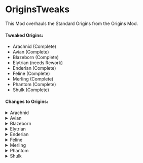 # OriginsTweaks

This Mod overhauls the Standard Origins from the Origins Mod.

#### Tweaked Origins:
+ Arachnid (Complete)
+ Avian (Complete)
+ Blazeborn (Complete)
+ Elytrian (needs Rework)
+ Enderian (Complete)
+ Feline (Complete)
+ Merling (Complete)
+ Phantom (Complete)
+ Shulk (Complete)

#### Changes to Origins:

<details><summary>Arachnid</summary>

+ Arachnid has a Cobweb Grapple built-in to power **Master of Webs**.
+ Hitting an entity with the cobweb grapple will catch it in a web instead of grappling. (Grapple cooldown x10).
+ Arachnids are shorter (can fit into 1-block gaps when sneaking) and do not take falldamage from a fall less than 30 Blocks.
+ Arrows shot by Arachnids inflict poison and other debuffs on a cooldown.
</details>

<details><summary>Avian</summary>

+ Feather Falling is Toggleable.
+ Spectral Arrows shot by the Avian deal increased damage.
+ Avians can use a second sword of the same material in their offhand.
</details>

<details><summary>Blazeborn</summary>

+ Blazeborns can shoot 3 Fireballs on a Cooldown.
+ Blazeborns have a toggleable ability that puts their hands on fire.
  + Catches entites on fire when hit.
  + Ability to hover while hands are on fire.
+ Consuming a Firecharge will strengthen the abilities for a short amount of time.
</details>

<details><summary>Elytrian</summary>

+ Can wear any armor, but restricts the ability to fly when above chainmail.
+ Small rocket boost (placeholder).
</details>

<details><summary>Enderian</summary>

+ height, eye height and reach are changed.
+ can dodge Arrows on a cooldown.
+ Enderians are able to set an AoE Cloud as teleportation point for a short amount of time.
</details>

<details><summary>Feline</summary>

+ Feline can break Stone 50% slower when not under the effect of strength. Some stone blocks can't be broken without strength.
+ Claws deal stone-sword-level damage when sharp, needs to be resharpened using logs, wool or carpet.
+ Huntable animals can be sensed by felines, and are more nourishing.
</details>

<details><summary>Merling</summary>

+ Merlings can craft tridents.
+ Projectile and Melee attacks with Tridents deal more damage if the Merling is underwater.
+ Merlings can dash underwater while swimming on a cooldown.
</details>

<details><summary>Phantom</summary>

+ Golden items and blocks have negative effects on phantoms.
  + Can't eat golden food.
  + Can't wear golden Armor.
  + Golden weapons deal more damage.
  + Golden blocks inflict negative effects.
  + Can't phase through pure golden blocks.
+ Phantoms can highlight any entity in a 32 block radius.
</details>

<details><summary>Shulk</summary>

+ Shulks can throw a shulker bullet on a cooldown.
+ Shulks can receive resistance by closing their shells (sneaking for a while).
+ Closed shells will be destroyed upon taking damage.
</details>